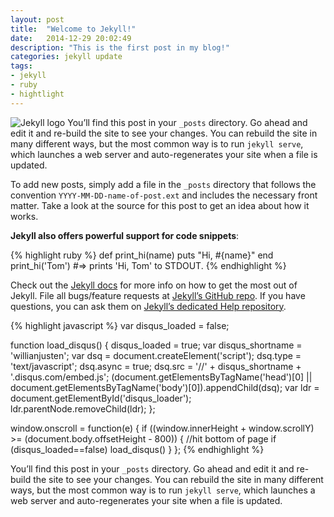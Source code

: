 ```yaml
---
layout: post
title:  "Welcome to Jekyll!"
date:   2014-12-29 20:02:49
description: "This is the first post in my blog!"
categories: jekyll update
tags:
- jekyll
- ruby
- hightlight
---
```


![Jekyll logo](http://www.proxygear.com/images/posts/jekyll.png)
You’ll find this post in your `_posts` directory. Go ahead and edit it and re-build the site to see your changes. You can rebuild the site in many different ways, but the most common way is to run `jekyll serve`, which launches a web server and auto-regenerates your site when a file is updated.

To add new posts, simply add a file in the `_posts` directory that follows the convention `YYYY-MM-DD-name-of-post.ext` and includes the necessary front matter. Take a look at the source for this post to get an idea about how it works.

**Jekyll also offers powerful support for code snippets**:

{% highlight ruby %}
def print_hi(name)
  puts "Hi, #{name}"
end
print_hi('Tom')
#=> prints 'Hi, Tom' to STDOUT.
{% endhighlight %}

Check out the [Jekyll docs][jekyll] for more info on how to get the most out of Jekyll. File all bugs/feature requests at [Jekyll’s GitHub repo][jekyll-gh]. If you have questions, you can ask them on [Jekyll’s dedicated Help repository][jekyll-help].

{% highlight javascript %}
var disqus_loaded = false;

function load_disqus()
{
    disqus_loaded = true;
    var disqus_shortname = 'willianjusten';
    var dsq = document.createElement('script');
    dsq.type = 'text/javascript'; dsq.async = true;
    dsq.src = '//' + disqus_shortname + '.disqus.com/embed.js';
    (document.getElementsByTagName('head')[0] || document.getElementsByTagName('body')[0]).appendChild(dsq);
    var ldr = document.getElementById('disqus_loader');
    ldr.parentNode.removeChild(ldr);
};

window.onscroll = function(e) {
    if ((window.innerHeight + window.scrollY) >= (document.body.offsetHeight - 800)) {
        //hit bottom of page
        if (disqus_loaded==false)
            load_disqus()
    }
};
{% endhighlight %}

[jekyll]:      http://jekyllrb.com
[jekyll-gh]:   https://github.com/jekyll/jekyll
[jekyll-help]: https://github.com/jekyll/jekyll-help

You’ll find this post in your `_posts` directory. Go ahead and edit it and re-build the site to see your changes. You can rebuild the site in many different ways, but the most common way is to run `jekyll serve`, which launches a web server and auto-regenerates your site when a file is updated.